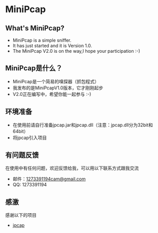 # MiniPcap
## What's MiniPcap?
* MiniPcap is a simple sniffer.
* It has just started and it is Version 1.0.
* The MiniPcap V2.0 is on the way,I hope your participation :-)

## MiniPcap是什么？
* MiniPcap是一个简易的嗅探器（抓包程式）
* 我发布的是MiniPcapV1.0版本，它才刚刚起步
* V2.0正在编写中，希望你能一起参与 :-)

## 环境准备
* 在使用前请自行准备jpcap.jar和jpcap.dll（注意：jpcap.dll分为32bit和64bit）
* 将jpcap引入项目

## 有问题反馈
在使用中有任何问题，欢迎反馈给我，可以用以下联系方式跟我交流

* 邮件：1273391194cam@gmail.com
* QQ: 1273391194

## 感激
感谢以下的项目

* [jpcap](https://github.com/jpcap/jpcap) 
